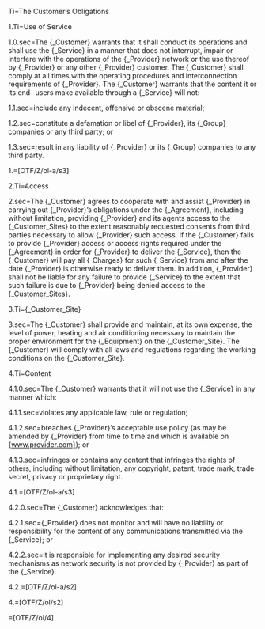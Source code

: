 Ti=The Customer’s Obligations

1.Ti=Use of Service

1.0.sec=The {_Customer} warrants that it shall conduct its operations and shall use the {_Service} in a manner that does not interrupt, impair or interfere with the operations of the {_Provider} network or the use thereof by {_Provider} or any other {_Provider} customer. The {_Customer} shall comply at all times with the operating procedures and interconnection requirements of {_Provider}. The {_Customer} warrants that the content it or its end- users make available through a {_Service} will not:

1.1.sec=include any indecent, offensive or obscene material; 

1.2.sec=constitute a defamation or libel of {_Provider}, its {_Group} companies or any third party; or

1.3.sec=result in any liability of {_Provider} or its {_Group} companies to any third party.

1.=[OTF/Z/ol-a/s3]

2.Ti=Access

2.sec=The {_Customer} agrees to cooperate with and assist {_Provider} in carrying out {_Provider}’s obligations under the {_Agreement}, including without limitation, providing {_Provider} and its agents access to the {_Customer_Sites} to the extent reasonably requested consents from third parties necessary to allow {_Provider} such access. If the {_Customer} fails to provide {_Provider} access or access rights required under the {_Agreement} in order for {_Provider} to deliver the {_Service}, then the {_Customer} will pay all {_Charges} for such {_Service} from and after the date {_Provider} is otherwise ready to deliver them. In addition, {_Provider} shall not be liable for any failure to provide {_Service} to the extent that such failure is due to {_Provider} being denied access to the {_Customer_Sites}.

3.Ti={_Customer_Site}

3.sec=The {_Customer} shall provide and maintain, at its own expense, the level of power, heating and air conditioning necessary to maintain the proper environment for the {_Equipment} on the {_Customer_Site}. The {_Customer} will comply with all laws and regulations regarding the working conditions on the {_Customer_Site}.

4.Ti=Content

4.1.0.sec=The {_Customer} warrants that it will not use the {_Service} in any manner which:

4.1.1.sec=violates any applicable law, rule or regulation;

4.1.2.sec=breaches {_Provider}’s acceptable use policy (as may be amended by {_Provider} from time to time and which is available on {www.provider.com}); or

4.1.3.sec=infringes or contains any content that infringes the rights of others, including without limitation, any copyright, patent, trade mark, trade secret, privacy or proprietary right.

4.1.=[OTF/Z/ol-a/s3]

4.2.0.sec=The {_Customer}  acknowledges that:

4.2.1.sec={_Provider} does not monitor and will have no liability or responsibility for the content of any communications transmitted via the {_Service}; or

4.2.2.sec=it is responsible for implementing any desired security mechanisms as network security is not provided by {_Provider} as part of the {_Service}.

4.2.=[OTF/Z/ol-a/s2]

4.=[OTF/Z/ol/s2]

=[OTF/Z/ol/4]
